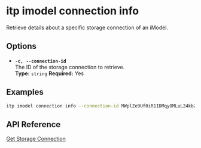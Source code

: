 # itp imodel connection info

Retrieve details about a specific storage connection of an iModel.

## Options

- **`-c, --connection-id`**  
  The ID of the storage connection to retrieve.  
  **Type:** `string` **Required:** Yes

## Examples

```bash
itp imodel connection info --connection-id MWplZe9Uf0iR1IDMqyOMLuL24kbZK4VNvgn4ev3etXI
```

## API Reference

[Get Storage Connection](https://developer.bentley.com/apis/synchronization/operations/get-storage-connection/)